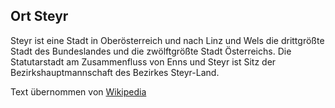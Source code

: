 ## Ort Steyr ##

Steyr ist eine Stadt in Oberösterreich und nach Linz und Wels die drittgrößte Stadt des Bundeslandes und die zwölftgrößte Stadt Österreichs. Die Statutarstadt am Zusammenfluss von Enns und Steyr ist Sitz der Bezirkshauptmannschaft des Bezirkes Steyr-Land.

Text übernommen von [Wikipedia](https://de.wikipedia.org/wiki/Steyr) 